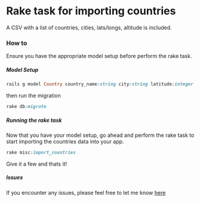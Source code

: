 # Rake task for importing countries
A CSV with a list of countries, cities, lats/longs, altitude is included.

### How to
Ensure you have the appropriate model setup before perform the rake task.

##### Model Setup
```ruby
rails g model Country country_name:string city:string latitude:integer longitude:integer altitude:integer
```
then run the migration
```ruby
rake db:migrate
```

##### Running the rake task
Now that you have your model setup, go ahead and perform the rake task to start importing the countries data into your app.
```ruby
rake misc:import_countries
```
Give it a few and thats it!

##### Issues
If you encounter any issues, please feel free to let me know [here](https://github.com/fabes/ruby-on-rails-country-list/issues)


